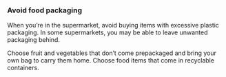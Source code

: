 ###  Avoid food packaging

When you’re in the supermarket, avoid buying items with excessive plastic
packaging. In some supermarkets, you may be able to leave unwanted packaging
behind.

Choose fruit and vegetables that don’t come prepackaged and bring your own bag
to carry them home. Choose food items that come in recyclable containers.
